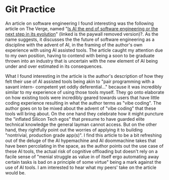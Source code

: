# Git Practice

An article on software engineering I found interesting was the following article on The Verge, named "[Is AI the end of software engineering or the next step in its evolution](https://www.removepaywall.com/search?url=https://www.theverge.com/ai-artificial-intelligence/767973/vibe-coding-ai-future-end-evolution)" (linked is the paywall removed version)?. As the name suggests, it discusses the the future of software engineering as a discipline with the advent of AI, in the framing of the author's own experience with using AI assisted tools. The article caught my attention due to my own position, having to contend with being a soon to be graduate thrown into an industry that is uncertain with the new element of AI being under and over estimated in its consequences. 

What I found interesting in the article is the author's description of how they felt their use of AI assisted tools being akin to "pair programming with a savant intern- competent yet oddly deferential..." because it was incredibly similar to my experience of using those tools myself. They go onto elaborate on how existing tools were incredibly geared towards users that have little coding experience resulting in what the author terms as "vibe coding". The author goes on to be mixed about the advent of "vibe coding" that these tools will bring about. On the one hand they celebrate how it might puncture the "inflated Silicon Tech egos" that presume to have guarded elite technical knowledge the general layman cannot access. But on the other hand, they rightfully point out the worries of applying it to building "nontrivial, production grade app(s)". I find this article to be a bit refreshing out of the deluge of the AI hypemachine and AI doommachine takes that have been percolating in the space, as the author points out the use case of these AI tools, the actual risk of cognitive offloading but doesn't rely on a facile sense of "menial struggle as value in of itself ergo automating away certain tasks is bad on a principle of some virtue" being a mark against the use of AI tools. I am interested to hear what my peers' take on the article would be.